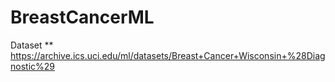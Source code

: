 # BreastCancerML

Dataset ** https://archive.ics.uci.edu/ml/datasets/Breast+Cancer+Wisconsin+%28Diagnostic%29
